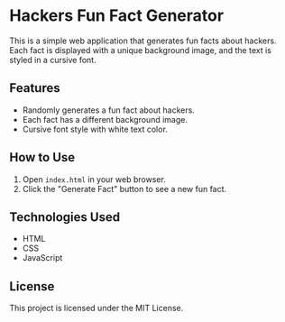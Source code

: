# Hackers Fun Fact Generator

This is a simple web application that generates fun facts about hackers. Each fact is displayed with a unique background image, and the text is styled in a cursive font.

## Features
- Randomly generates a fun fact about hackers.
- Each fact has a different background image.
- Cursive font style with white text color.

## How to Use
1. Open `index.html` in your web browser.
2. Click the "Generate Fact" button to see a new fun fact.

## Technologies Used
- HTML
- CSS
- JavaScript

## License
This project is licensed under the MIT License.
